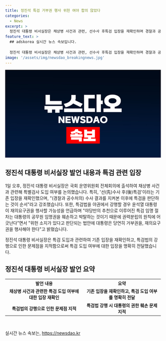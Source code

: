 ```yaml
---
title: 정진석 특검 거부권 행사 위헌 여야 합의 않았다
categories:
  - News
excerpt: >
  정진석 대통령 비서실장은 채상병 사건과 관련, 선수사 후특검 입장을 재확인하며 경찰과 공수처의 수사 결과를 기다린 후 특검을 판단해야 한다고 강조했습니다. 특히 야당의 강행에 따른 위헌 소지를 우려하며, 대통령이 재의요구권을 행사해야 한다고 강조했습니다.
feature_text: >
  ## adskorea 실시간 뉴스 속보입니다.

  정진석 대통령 비서실장은 채상병 사건과 관련, 선수사 후특검 입장을 재확인하며 경찰과 공수처의 수사 결과를 기다린 후 특검을 판단해야 한다고 강조했습니다. 특히 야당의 강행에 따른 위헌 소지를 우려하며, 대통령이 재의요구권을 행사해야 한다고 강조했습니다.
image: '/assets/img/newsdao_breakingnews.jpg'
---
```


<p><img src="/assets/img/newsdao_breakingnews.jpg" alt="adskorea 속보" /></p>

<h2 data-ke-size="size26">정진석 대통령 비서실장 발언 내용과 특검 관련 입장</h2>

<p data-ke-size="size16">1일 오후, 정진석 대통령 비서실장은 국회 운영위원회 전체회의에 출석하여 채상병 사건과 관련해 특별검사 도입 여부를 논의했습니다. 특히, '선(先)수사 후(後)특검'이라는 기존 입장을 재확인했으며, "(경찰과 공수처의) 수사 결과를 지켜본 이후에 특검을 판단하는 것이 순서"라고 강조했습니다. 또한, 특검법을 야권에서 강행할 경우 윤석열 대통령이 재의요구권을 행사할 가능성을 언급하며 "야당만의 추천으로 이루어진 특검 임명 절차는 대통령의 공무원 임명권을 훼손하고 박탈하는 것이기 때문에 권력분립의 원칙에 어긋난다"면서 "위헌 소지가 있다고 판단되는 법안에 대통령은 당연히 거부권을, 재의요구권을 행사해야 한다"고 밝혔습니다.</p>

<p data-ke-size="size16">정진석 대통령 비서실장은 특검 도입과 관련하여 기존 입장을 재확인하고, 특검법의 강행으로 인한 문제점을 지적함으로써 특검 도입 여부에 대한 입장을 명확히 전달했습니다.</p>

<h2 data-ke-size="size26">정진석 대통령 비서실장 발언 요약</h2>

<table>
    <tr>
        <th style="text-align: center; width: 50%;">발언 내용</th>
        <th style="text-align: center; width: 50%;">요약</th>
    </tr>
    <tr>
        <td style="text-align: center; height: 17px;"><b>채상병 사건과 관련한 특검 도입 여부에 대한 입장 재확인</b></td>
        <td style="text-align: center; height: 17px;"><b>기존 입장을 재확인하고, 특검 도입 여부를 명확히 전달</b></td>
    </tr>
    <tr>
        <td style="text-align: center; height: 17px;"><b>특검법의 강행으로 인한 문제점 지적</b></td>
        <td style="text-align: center; height: 17px;"><b>특검법 강행 시 대통령의 권한 훼손 문제 지적</b></td>
    </tr>
</table>

<p data-ke-size="size16">&nbsp;</p>
실시간 뉴스 속보는, <a href="https://newsdao.kr" rel="dofollow">https://newsdao.kr</a>


